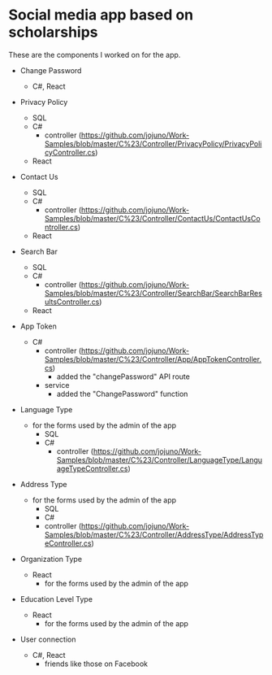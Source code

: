# Social media app based on scholarships
These are the components I worked on for the app. <br>
* Change Password
    * C#, React
* Privacy Policy
    * SQL
    * C# 
      * controller (https://github.com/jojuno/Work-Samples/blob/master/C%23/Controller/PrivacyPolicy/PrivacyPolicyController.cs)
    * React
* Contact Us
    * SQL
    * C# 
      * controller (https://github.com/jojuno/Work-Samples/blob/master/C%23/Controller/ContactUs/ContactUsController.cs)
    * React
* Search Bar
    * SQL
    * C# 
      * controller (https://github.com/jojuno/Work-Samples/blob/master/C%23/Controller/SearchBar/SearchBarResultsController.cs)
    * React
* App Token 
    * C# 
      * controller (https://github.com/jojuno/Work-Samples/blob/master/C%23/Controller/App/AppTokenController.cs)
         * added the "changePassword" API route
      * service
         * added the "ChangePassword" function
* Language Type
    * for the forms used by the admin of the app
         * SQL
         * C# 
            * controller (https://github.com/jojuno/Work-Samples/blob/master/C%23/Controller/LanguageType/LanguageTypeController.cs)
         
* Address Type
    * for the forms used by the admin of the app
      * SQL
       * C# 
        * controller (https://github.com/jojuno/Work-Samples/blob/master/C%23/Controller/AddressType/AddressTypeController.cs)
     
* Organization Type
    * React
         * for the forms used by the admin of the app
* Education Level Type
    * React
         * for the forms used by the admin of the app
* User connection
    * C#, React
         * friends like those on Facebook

